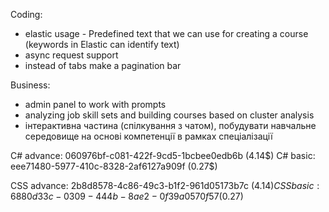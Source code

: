 Coding:
- elastic usage - Predefined text that we  can use for creating a course (keywords in Elastic can identify text)
- async request support
- instead of tabs make a pagination bar

Business:
- admin panel to work with prompts
- analyzing job skill sets and building courses based on cluster analysis
- інтерактивна частина (спілкування з чатом), побудувати навчальне середовище на основі компетенції в рамках спеціалізації


C# advance: 060976bf-c081-422f-9cd5-1bcbee0edb6b (4.14$)
C# basic: eee71480-5977-410c-8328-2af6127a909f (0.27$)

CSS advance: 2b8d8578-4c86-49c3-b1f2-961d05173b7c (4.14$)
CSS basic:  6880d33c-0309-444b-8ae2-0f39a0570f57 (0.27$)